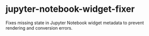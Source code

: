 # jupyter-notebook-widget-fixer
Fixes missing state in Jupyter Notebook widget metadata to prevent rendering and conversion errors.
